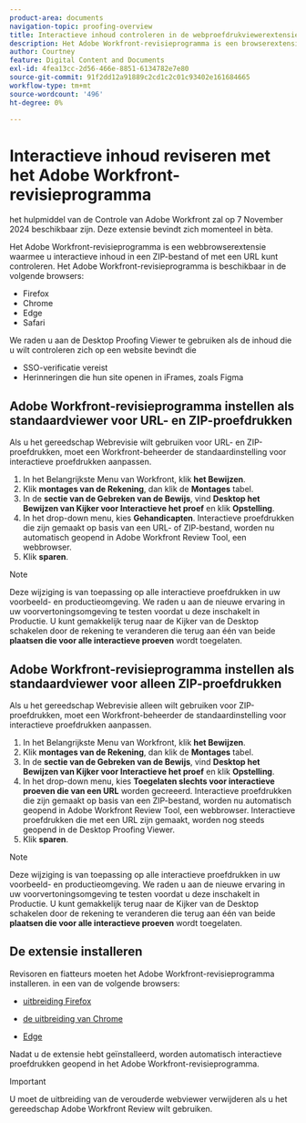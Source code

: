 ```yaml
---
product-area: documents
navigation-topic: proofing-overview
title: Interactieve inhoud controleren in de webproefdrukviewerextensie
description: Het Adobe Workfront-revisieprogramma is een browserextensie waarmee u interactieve inhoud in een ZIP-bestand of met een URL kunt controleren.
author: Courtney
feature: Digital Content and Documents
exl-id: 4fea13cc-2d56-466e-8851-6134782e7e80
source-git-commit: 91f2dd12a91889c2cd1c2c01c93402e161684665
workflow-type: tm+mt
source-wordcount: '496'
ht-degree: 0%

---
```


# Interactieve inhoud reviseren met het Adobe Workfront-revisieprogramma

<span class="preview"> het hulpmiddel van de Controle van Adobe Workfront zal op 7 November 2024 beschikbaar zijn. Deze extensie bevindt zich momenteel in bèta.</span>

Het Adobe Workfront-revisieprogramma is een webbrowserextensie waarmee u interactieve inhoud in een ZIP-bestand of met een URL kunt controleren. Het Adobe Workfront-revisieprogramma is beschikbaar in de volgende browsers:

* Firefox
* Chrome
* Edge
* Safari

We raden u aan de Desktop Proofing Viewer te gebruiken als de inhoud die u wilt controleren zich op een website bevindt die

* SSO-verificatie vereist
* Herinneringen die hun site openen in iFrames, zoals Figma



## Adobe Workfront-revisieprogramma instellen als standaardviewer voor URL- en ZIP-proefdrukken

Als u het gereedschap Webrevisie wilt gebruiken voor URL- en ZIP-proefdrukken, moet een Workfront-beheerder de standaardinstelling voor interactieve proefdrukken aanpassen.

1. In het Belangrijkste Menu van Workfront, klik **het Bewijzen**.
1. Klik **montages van de Rekening**, dan klik de **Montages** tabel.
1. In de **sectie van de Gebreken van de Bewijs**, vind **Desktop het Bewijzen van Kijker voor Interactieve het proef** en klik **Opstelling**.
1. In het drop-down menu, kies **Gehandicapten**. Interactieve proefdrukken die zijn gemaakt op basis van een URL- of ZIP-bestand, worden nu automatisch geopend in Adobe Workfront Review Tool, een webbrowser.
1. Klik **sparen**.

>[!NOTE]
>
>Deze wijziging is van toepassing op alle interactieve proefdrukken in uw voorbeeld- en productieomgeving. We raden u aan de nieuwe ervaring in uw voorvertoningsomgeving te testen voordat u deze inschakelt in Productie. U kunt gemakkelijk terug naar de Kijker van de Desktop schakelen door de rekening te veranderen die terug aan één van beide **plaatsen die voor alle interactieve proeven** wordt toegelaten.

## Adobe Workfront-revisieprogramma instellen als standaardviewer voor alleen ZIP-proefdrukken

Als u het gereedschap Webrevisie alleen wilt gebruiken voor ZIP-proefdrukken, moet een Workfront-beheerder de standaardinstelling voor interactieve proefdrukken aanpassen.

1. In het Belangrijkste Menu van Workfront, klik **het Bewijzen**.
1. Klik **montages van de Rekening**, dan klik de **Montages** tabel.
1. In de **sectie van de Gebreken van de Bewijs**, vind **Desktop het Bewijzen van Kijker voor Interactieve het proef** en klik **Opstelling**.
1. In het drop-down menu, kies **Toegelaten slechts voor interactieve proeven die van een URL** worden gecreeerd. Interactieve proefdrukken die zijn gemaakt op basis van een ZIP-bestand, worden nu automatisch geopend in Adobe Workfront Review Tool, een webbrowser. Interactieve proefdrukken die met een URL zijn gemaakt, worden nog steeds geopend in de Desktop Proofing Viewer.
1. Klik **sparen**.

>[!NOTE]
>
>Deze wijziging is van toepassing op alle interactieve proefdrukken in uw voorbeeld- en productieomgeving. We raden u aan de nieuwe ervaring in uw voorvertoningsomgeving te testen voordat u deze inschakelt in Productie. U kunt gemakkelijk terug naar de Kijker van de Desktop schakelen door de rekening te veranderen die terug aan één van beide **plaatsen die voor alle interactieve proeven** wordt toegelaten.

## De extensie installeren

Revisoren en fiatteurs moeten het Adobe Workfront-revisieprogramma installeren. in een van de volgende browsers:

* [ uitbreiding Firefox ](https://addons.mozilla.org/en-US/firefox/addon/adobe-workfront-review-tool/)

* [ de uitbreiding van Chrome ](https://chromewebstore.google.com/detail/adobe-workfront-review-to/lhdepbgeilldghlfnankdnponhljpgml)

* [ Edge ](https://microsoftedge.microsoft.com/addons/detail/adobe-workfront-review-to/llhapmaiiddmcamgeapaipjpagnoijen)

Nadat u de extensie hebt geïnstalleerd, worden automatisch interactieve proefdrukken geopend in het Adobe Workfront-revisieprogramma.

>[!IMPORTANT]
>
>U moet de uitbreiding van de verouderde webviewer verwijderen als u het gereedschap Adobe Workfront Review wilt gebruiken.
